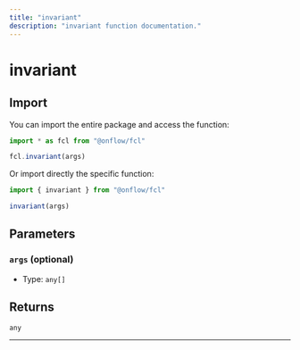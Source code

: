 ```yaml
---
title: "invariant"
description: "invariant function documentation."
---
```


<!-- THIS DOCUMENT IS AUTO-GENERATED FROM [onflow/fcl/src/fcl.ts](https://github.com/onflow/fcl-js/tree/master/packages/fcl/src/fcl.ts). DO NOT EDIT MANUALLY -->

# invariant


## Import

You can import the entire package and access the function:

```typescript
import * as fcl from "@onflow/fcl"

fcl.invariant(args)
```

Or import directly the specific function:

```typescript
import { invariant } from "@onflow/fcl"

invariant(args)
```


## Parameters

### `args` (optional)


- Type: `any[]`


## Returns

`any`


---